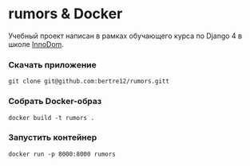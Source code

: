 # rumors & Docker

Учебный проект написан в рамках обучающего курса по Django 4 в школе [InnoDom](https://innodom.by/).

### Скачать приложение

```
git clone git@github.com:bertre12/rumors.gitt

```

### Собрать Docker-образ

```
docker build -t rumors .

```

### Запустить контейнер

```
docker run -p 8000:8000 rumors

```